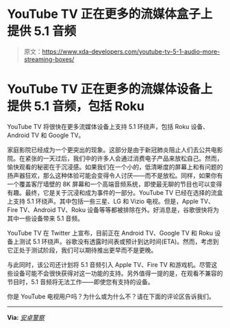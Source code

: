 # YouTube TV 正在更多的流媒体盒子上提供 5.1 音频

> 原文：<https://www.xda-developers.com/youtube-tv-5-1-audio-more-streaming-boxes/>

# YouTube TV 正在更多的流媒体设备上提供 5.1 音频，包括 Roku

YouTube TV 将很快在更多流媒体设备上支持 5.1 环绕声，包括 Roku 设备、Android TV 和 Google TV。

家庭影院已经成为一个更突出的现象。这部分是由于新冠肺炎阻止人们去公共电影院。在紧张的一天过后，我们中的许多人会通过消费电子产品来放松自己。然而，愉快观看的秘密在于沉浸感。如果我们在一个小的，低清晰度的屏幕上和有问题的扬声器狂欢，那么这种体验可能会变得令人讨厌——而不是放松。同样，如果你有一个覆盖客厅墙壁的 8K 屏幕和一个高端音频系统，即使最无聊的节目也可以变得有趣。最终，它是关于沉浸和成为事件的一部分。YouTube TV 已经在选择的流盒上支持 5.1 环绕声。其中包括一些三星、LG 和 Vizio 电视。但是，Apple TV、Fire TV、Android TV、Roku 设备等等都被排除在外。好消息是，谷歌很快将为其中一些设备带来 5.1 音频。

YouTube TV 在 Twitter 上宣布，目前正在 Android TV、Google TV 和 Roku 设备上测试 5.1 环绕声。谷歌没有透露时间表或预计到达时间(ETA)。然而，考虑到它正处于测试阶段，我们可以期待推出更早而不是更晚。

与此同时，该公司还计划将 5.1 音频引入 Apple TV、Fire TV 和游戏机。尽管这些设备可能不会很快获得对这一功能的支持。另外值得一提的是，在观看不兼容的节目时，5.1 音频将无法工作——即使您有支持的设备。

你是 YouTube 电视用户吗？为什么或为什么不？请在下面的评论区告诉我们。

* * *

**Via:** [*安卓警察*](https://www.androidpolice.com/youtube-tv-is-adding-51-surround-sound-to-more-streaming-boxes/)